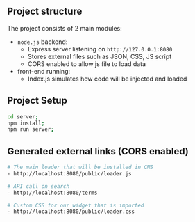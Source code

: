 ## Project structure

The project consists of 2 main modules:
- `node.js` backend:
    - Express server listening on `http://127.0.0.1:8080`
    - Stores external files such as JSON, CSS, JS script
    - CORS enabled to allow js file to load data
- front-end running:
    - Index.js simulates how code will be injected and loaded

## Project Setup
```sh
cd server; 
npm install;
npm run server;
```

## Generated external links (CORS enabled)
```sh
# The main loader that will be installed in CMS
- http://localhost:8080/public/loader.js

# API call on search
- http://localhost:8080/terms

# Custom CSS for our widget that is imported
- http://localhost:8080/public/loader.css
```